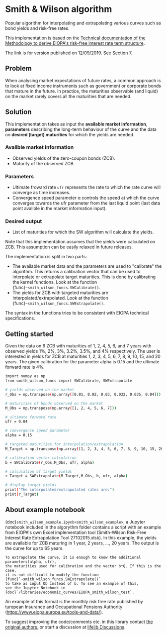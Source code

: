 # Smith & Wilson algorithm

Popular algorithm for interpolating and extrapolating various curves such as bond yields and risk-free rates. 

This implementation is based on the [Technical documentation of the Methodology to derive EIOPA's risk-free interest rate term structure](https://www.eiopa.europa.eu/sites/default/files/risk_free_interest_rate/12092019-technical_documentation.pdf).

The link is for version published on 12/09/2019. See Section 7.

## Problem

When analysing market expectations of future rates, a common approach is to look at fixed income instruments such as government or corporate bonds that mature in the future. In practice, the maturities observable (and liquid) on the market rarely covers all the maturities that are needed.

## Solution

This implementation takes as input the <b>available market information</b>, <b>parameters</b> describing the long-term behaviour of the curve and the data on <b>desired (target) maturities</b> for which the yields are needed.

### Avalible market information
- Observed yields of the zero-coupon bonds (ZCB).
- Maturity of the observed ZCB.

### Parameters
- Ultimate froward rate `ufr` represents the rate to which the rate curve will converge as time increases.
- Convergence speed parameter α controls the speed at which the curve converges towards the ufr parameter from the last liquid point (last data point avalible in the market information input).

### Desired output
- List of maturities for which the SW algorithm will calculate the yields.

Note that this implementation assumes that the yields were calculated on ZCB. This assumption can be easily relaxed in future releases.

The implementation is split in two parts: 

- The available market data and the parameters are used to "calibrate" the algorithm. This returns a calibration vector that can be used to interpolate or extrapolate target maturities. This is done by calibrating the kernel functions. Look at the function {func}`~smith_wilson_funcs.SWCalibrate()`.
- The yields for ZCB with targeted maturities are Interpolated/extrapolated. Look at the function {func}`~smith_wilson_funcs.SWExtrapolate()`.

The syntax in the functions tries to be consistent with EIOPA technical specifications.

## Getting started

Given the data on 6 ZCB with maturities of 1, 2, 4, 5, 6, and 7 years with observed yields 1%, 2%, 3%, 3.2%, 3.5%, and 4% respectively. The user is interested in yields for ZCB at maturities 1, 2, 3, 4, 5, 6, 7, 8, 9, 10, 15, and 20 years. The given calibration for the parameter alpha is 0.15 and the ultimate forward rate is 4%. 

```bash
import numpy as np
from smith_wilson_funcs import SWCalibrate, SWExtrapolate

# yields observed on the market
r_Obs = np.transpose(np.array([0.01, 0.02, 0.03, 0.032, 0.035, 0.04])) 

# maturities of bonds observed on the market
M_Obs = np.transpose(np.array([1, 2, 4, 5, 6, 7]))  

# ultimate forward rate
ufr = 0.04 

# convergence speed parameter
alpha = 0.15 

# targeted maturities for interpolation/extrapolation
M_Target = np.transpose(np.array([1, 2, 3, 4, 5, 6, 7, 8, 9, 10, 15, 20])) 

# calibration vector calculation
b = SWCalibrate(r_Obs,M_Obs, ufr, alpha) 

# calculation of target yields
r_Target = SWExtrapolate(M_Target,M_Obs, b, ufr, alpha)

# display target yields
print("The interpolated/extrapolated rates are:") 
print(r_Target)
```

## About example notebook

{doc}`smith_wilson_example.ipynb<smith_wilson_example>`, 
a Jupyter notebook included in the algorythm folder
contains a script with an example from EIOPA's own Excel implementation tool 
(Smith-Wilson Risk-Free Interest Rate Extrapolation Tool 27102015.xlsb). 
In this example, the yields are available for ZCB maturing in 1 year, 2 years, ..., 20 years. The output is the curve for up to 65 years.

```{note}
To extrapolate the curve, it is enough to know the additional parameters(alpha, ufr), 
the maturities used for calibration and the vector b*Q. If this is the case, 
it is not difficult to modify the function {func}`~smith_wilson_funcs.SWExtrapolate()` 
to take as input Qb instead of b. To see an example of this, 
see the Jupyter Notebook in  {doc}`/libraries/economic_curves/EIOPA_smith_wilson_test`.
```

An example of this format is the monthly risk free rate published by turopean Insurance and 
Occupational Pensions Authority (<https://www.eiopa.europa.eu/tools-and-data/>).

To suggest improving the code/comments etc. in this library
contact [the original authors](https://github.com/qnity), 
or start a discussion at [lifelib Discussions](https://github.com/lifelib-dev/lifelib/discussions).
